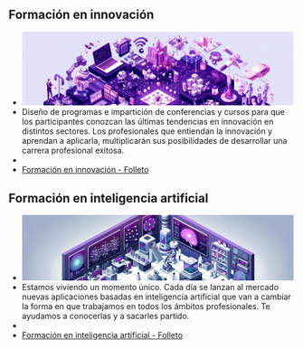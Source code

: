 ## Formación en innovación

- ![DALL·E 2024-05-30 12.52.52 - An isometric landscape divided into various sections, each representing different themes connected in a harmonious layout banner.png](../assets/innovacion_banner.png)
- Diseño de programas e impartición de conferencias y cursos para que los participantes conozcan las últimas tendencias en innovación en distintos sectores. Los profesionales que entiendan la innovación y aprendan a aplicarla, multiplicarán sus posibilidades de desarrollar una carrera profesional exitosa.
- 
- [Formación en innovación - Folleto](pages/formacion_innovacion)

## Formación en inteligencia artificial

- ![DALL·E 2024-05-30 12.55.28 - An isometric landscape of an artificial intelligence laboratory, predominately in shades of purple banner.png](../assets/ia_banner.png)
- Estamos viviendo un momento único. Cada día se lanzan al mercado nuevas aplicaciones basadas en inteligencia artificial que van a cambiar la forma en que trabajamos en todos los ámbitos profesionales. Te ayudamos a conocerlas y a sacarles partido.
- 
- [Formación en inteligencia artificial - Folleto](pages/formacion_ia)
